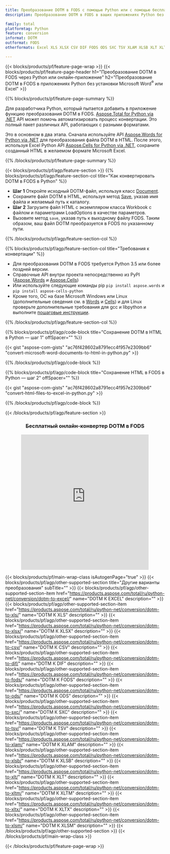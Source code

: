 ```yaml
---
title: Преобразование DOTM в FODS с помощью Python или с помощью бесплатного онлайн-конвертера
description: Преобразование DOTM в FODS в ваших приложениях Python без использования Microsoft Word или Excel или онлайн. Быстро протестируйте бесплатный онлайн-конвертер CSV в POT, прежде чем интегрировать код. 

family: total
platformtag: Python
feature: conversion
informat: DOTM
outformat: FODS
otherformats: Excel XLS XLSX CSV DIF FODS ODS SXC TSV XLAM XLSB XLT XLTM XLSM XLTX

---
```

{{< blocks/products/pf/feature-page-wrap >}}
{{< blocks/products/pf/feature-page-header h1="Преобразование DOTM в FODS через Python или онлайн-приложение" h2="Преобразование DOTM в FODS в приложениях Python без установки Microsoft Word<sup>&reg;</sup> или Excel" >}}

{{% blocks/products/pf/feature-page-summary %}}

Для разработчика Python, который пытается добавить в приложение функцию преобразования DOTM в FODS. [Aspose.Total for Python via .NET](https://products.aspose.com/total/python-net/) API может помочь автоматизировать процесс конвертации. Это полный пакет различных API, работающих с разными форматами.

Это в основном в два этапа. Сначала используйте API [Aspose.Words for Python via .NET](https://products.aspose.com/words/python-net/) для преобразования файла DOTM в HTML. После этого, используя Excel Python API [Aspose.Cells for Python via .NET](https://products.aspose.com/cells/python-net/), сохраните созданный HTML в желаемом формате Microsoft Excel. 

{{% /blocks/products/pf/feature-page-summary %}}

{{< blocks/products/pf/agp/feature-section >}}
{{% blocks/products/pf/agp/feature-section-col title="Как конвертировать DOTM в FODS в Python" %}}
- **Шаг 1** Откройте исходный DOTM-файл, используя класс [Document](https://reference.aspose.com/words/python-net/aspose.words/document/).
- Сохраните файл DOTM в HTML, используя метод [Save](https://reference.aspose.com/words/python-net/aspose.words/document/save/), указав имя файла и желаемый путь к каталогу.
-  **Шаг 2** Загрузите файл HTML с экземпляром класса Workbook с файлом и параметрами LoadOptions в качестве параметров.
-  Вызовите метод `save`, указав путь к выходному файлу FODS. Таким образом, ваш файл DOTM преобразуется в FODS по указанному пути.

{{% /blocks/products/pf/agp/feature-section-col %}}

{{% blocks/products/pf/agp/feature-section-col title="Требования к конвертации" %}}

- Для преобразования DOTM в FODS требуется Python 3.5 или более поздней версии.
- Справочные API внутри проекта непосредственно из PyPI ([Aspose.Words](https://pypi.org/project/aspose-words/) и [Aspose.Cells](https://pypi.org/project/aspose-cells-python/))
-  Или используйте следующие команды pip ```pip install aspose.words``` и ```pip install aspose-cells-python``` 
-  Кроме того, ОС на базе Microsoft Windows или Linux (дополнительные сведения см. в [Words](https://docs.aspose.com/words/python-net/system-requirements/) и [Cells](https://docs.aspose.com/cells/python-net/getting-started/#installation)) и для Linux проверьте дополнительные требования для gcc и libpython и выполните [пошаговые инструкции](https://docs.aspose.com/words/python-net/installation/).
 

{{% /blocks/products/pf/agp/feature-section-col %}}

{{% blocks/products/pf/agp/code-block title="Сохранение DOTM в HTML в Python — шаг 1" offSpacer="" %}}

{{< gist "aspose-com-gists" "ac76f428602a8791ecc4f957e2309bb6" "convert-microsoft-word-documents-to-html-in-python.py" >}}

{{% /blocks/products/pf/agp/code-block %}}

{{% blocks/products/pf/agp/code-block title="Сохранение HTML в FODS в Python — шаг 2" offSpacer="" %}}

{{< gist "aspose-com-gists" "ac76f428602a8791ecc4f957e2309bb6" "convert-html-files-to-excel-in-python.py" >}}

{{% /blocks/products/pf/agp/code-block %}}

{{< /blocks/products/pf/agp/feature-section >}}
<div class="container-fluid agp-content bg-white aboutfile box-1 vh100 section nopbtm">
<div class=container>
<div class=row>
<div class="demobox tc col-md-12 padding-0" align="center">

<h3>Бесплатный онлайн-конвертер DOTM в FODS</h3>

<iframe style="border: none; height: 426px;" scrolling="no" src="https://total-conversion-app-65z5r2lp.qa.k8s.dynabic.com/?to=fods&from=dotm" id="child-iframe" width="80%"></iframe>

</div></div>
</div></div>

{{< blocks/products/pf/main-wrap-class isAutogenPage="true" >}}
{{< blocks/products/pf/agp/other-supported-section title="Другие варианты преобразования" subTitle="" >}}
{{< blocks/products/pf/agp/other-supported-section-item href="https://products.aspose.com/total/ru/python-net/conversion/dotm-to-excel/" name="DOTM К EXCEL" description="" >}}
{{< blocks/products/pf/agp/other-supported-section-item href="https://products.aspose.com/total/ru/python-net/conversion/dotm-to-xls/" name="DOTM К XLS" description="" >}}
{{< blocks/products/pf/agp/other-supported-section-item href="https://products.aspose.com/total/ru/python-net/conversion/dotm-to-xlsx/" name="DOTM К XLSX" description="" >}}
{{< blocks/products/pf/agp/other-supported-section-item href="https://products.aspose.com/total/ru/python-net/conversion/dotm-to-csv/" name="DOTM К CSV" description="" >}}
{{< blocks/products/pf/agp/other-supported-section-item href="https://products.aspose.com/total/ru/python-net/conversion/dotm-to-dif/" name="DOTM К DIF" description="" >}}
{{< blocks/products/pf/agp/other-supported-section-item href="https://products.aspose.com/total/ru/python-net/conversion/dotm-to-fods/" name="DOTM К FODS" description="" >}}
{{< blocks/products/pf/agp/other-supported-section-item href="https://products.aspose.com/total/ru/python-net/conversion/dotm-to-ods/" name="DOTM К ODS" description="" >}}
{{< blocks/products/pf/agp/other-supported-section-item href="https://products.aspose.com/total/ru/python-net/conversion/dotm-to-sxc/" name="DOTM К SXC" description="" >}}
{{< blocks/products/pf/agp/other-supported-section-item href="https://products.aspose.com/total/ru/python-net/conversion/dotm-to-tsv/" name="DOTM К TSV" description="" >}}
{{< blocks/products/pf/agp/other-supported-section-item href="https://products.aspose.com/total/ru/python-net/conversion/dotm-to-xlam/" name="DOTM К XLAM" description="" >}}
{{< blocks/products/pf/agp/other-supported-section-item href="https://products.aspose.com/total/ru/python-net/conversion/dotm-to-xlsb/" name="DOTM К XLSB" description="" >}}
{{< blocks/products/pf/agp/other-supported-section-item href="https://products.aspose.com/total/ru/python-net/conversion/dotm-to-xlt/" name="DOTM К XLT" description="" >}}
{{< blocks/products/pf/agp/other-supported-section-item href="https://products.aspose.com/total/ru/python-net/conversion/dotm-to-xltm/" name="DOTM К XLTM" description="" >}}
{{< blocks/products/pf/agp/other-supported-section-item href="https://products.aspose.com/total/ru/python-net/conversion/dotm-to-xltx/" name="DOTM К XLTX" description="" >}}
{{< blocks/products/pf/agp/other-supported-section-item href="https://products.aspose.com/total/ru/python-net/conversion/dotm-to-xlsm/" name="DOTM К XLSM" description="" >}}
{{< /blocks/products/pf/agp/other-supported-section >}}
{{< /blocks/products/pf/main-wrap-class >}}

{{< /blocks/products/pf/feature-page-wrap >}}